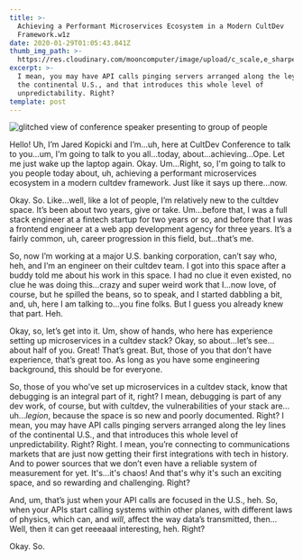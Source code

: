 ```yaml
---
title: >-
  Achieving a Performant Microservices Ecosystem in a Modern CultDev
  Framework.w1z
date: 2020-01-29T01:05:43.841Z
thumb_img_path: >-
  https://res.cloudinary.com/mooncomputer/image/upload/c_scale,e_sharpen:100,h_300,q_auto:best/v1580259999/Moon%20Computer%20Blog/W1Z/cultdev-presentation-1--neonbrand-1-aA2Fadydc-unsplash--glitched-2.jpg
excerpt: >-
  I mean, you may have API calls pinging servers arranged along the ley lines of
  the continental U.S., and that introduces this whole level of
  unpredictability. Right?
template: post
---
```

![glitched view of conference speaker presenting to group of people](https://res.cloudinary.com/mooncomputer/image/upload/c_scale,e_sharpen:100,h_800,q_auto:best/v1580259999/Moon%20Computer%20Blog/W1Z/cultdev-presentation-1--neonbrand-1-aA2Fadydc-unsplash--glitched-2.jpg "Achieving a Performant Microservices Ecosystem in a Modern CultDev Framework 1")

Hello! Uh, I’m Jared Kopicki and I’m…uh, here at CultDev Conference to talk to you…um, I'm going to talk to you all…today, about…achieving…Ope. Let me just wake up the laptop again. Okay. Um…Right, so, I'm going to talk to you people today about, uh, achieving a performant microservices ecosystem in a modern cultdev framework. Just like it says up there…now.

Okay. So. Like…well, like a lot of people, I’m relatively new to the cultdev space. It’s been about two years, give or take. Um…before that, I was a full stack engineer at a fintech startup for two years or so, and before that I was a frontend engineer at a web app development agency for three years. It’s a fairly common, uh, career progression in this field, but…that’s me. 

So, now I’m working at a major U.S. banking corporation, can’t say who, heh, and I’m an engineer on their cultdev team. I got into this space after a buddy told me about his work in this space. I had no clue it even existed, no clue he was doing this…crazy and super weird work that I…now love, of course, but he spilled the beans, so to speak, and I started dabbling a bit, and, uh, here I am talking to…you fine folks. But I guess you already knew that part. Heh.

Okay, so, let’s get into it. Um, show of hands, who here has experience setting up microservices in a cultdev stack? Okay, so about…let’s see…about half of you. Great! That’s great. But, those of you that don’t have experience, that’s great too. As long as you have some engineering background, this should be for everyone.

So, those of you who’ve set up microservices in a cultdev stack, know that debugging is an integral part of it, right? I mean, debugging is part of any dev work, of course, but with cultdev, the vulnerabilities of your stack are…uh…*legion*, because the space is so new and poorly documented. Right? I mean, you may have API calls pinging servers arranged along the ley lines of the continental U.S., and that introduces this whole level of unpredictability. Right? Right. I mean, you’re connecting to communications markets that are just now getting their first integrations with tech in history. And to power sources that we don’t even have a reliable system of measurement for yet. It's…it's chaos! And that's why it's such an exciting space, and so rewarding and challenging. Right?

And, um, that’s just when your API calls are focused in the U.S., heh. So, when your APIs start calling systems within other planes, with different laws of physics, which can, and *will*, affect the way data’s transmitted, then…Well, then it can get reeeaaal interesting, heh. Right?

Okay. So.
